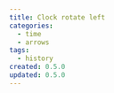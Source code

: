 ```yaml
---
title: Clock rotate left
categories:
  - time
  - arrows
tags:
  - history
created: 0.5.0
updated: 0.5.0
---
```

